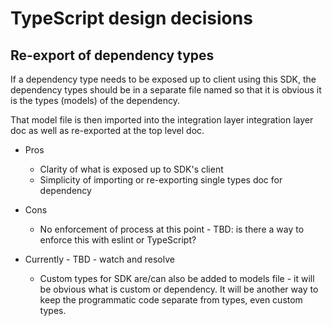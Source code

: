 # TypeScript design decisions

## Re-export of dependency types

If a dependency type needs to be exposed up to client using this SDK, the dependency types should be in a separate file named so that it is obvious it is the types (models) of the dependency. 

That model file is then imported into the integration layer integration layer doc as well as re-exported at the top level doc. 

* Pros
    * Clarity of what is exposed up to SDK's client
    * Simplicity of importing or re-exporting single types doc for dependency
* Cons
    * No enforcement of process at this point - TBD: is there a way to enforce this with eslint or TypeScript?

* Currently - TBD - watch and resolve
    * Custom types for SDK are/can also be added to models file - it will be obvious what is custom or dependency. It will be another way to keep the programmatic code separate from types, even custom types.